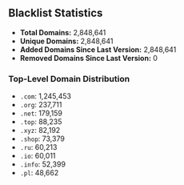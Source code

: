 ## Blacklist Statistics

- **Total Domains:** 2,848,641
- **Unique Domains:** 2,848,641
- **Added Domains Since Last Version:** 2,848,641
- **Removed Domains Since Last Version:** 0

### Top-Level Domain Distribution

-  `.com`: 1,245,453
-  `.org`: 237,711
-  `.net`: 179,159
-  `.top`: 88,235
-  `.xyz`: 82,192
-  `.shop`: 73,379
-  `.ru`: 60,213
-  `.io`: 60,011
-  `.info`: 52,399
-  `.pl`: 48,662
